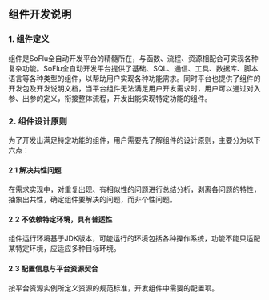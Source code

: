 ## 组件开发说明

### 1. 组件定义
组件是SoFlu全自动开发平台的精髓所在，与函数、流程、资源相配合可实现各种复杂功能。SoFlu全自动开发平台提供了基础、SQL、通信、工具、数据库、脚本语言等各种类型的组件，以帮助用户实现各种功能需求。同时平台也提供了组件的开发包及开发说明文档，当平台组件无法满足用户开发需求时，用户可以通过对入参、出参的定义，衔接整体流程，开发出能实现特定功能的组件。

### 2. 组件设计原则
为了开发出满足特定功能的组件，用户需要先了解组件的设计原则，主要分为以下六点：

#### 2.1 解决共性问题
在需求实现中，对重复出现、有相似性的问题进行总结分析，剥离各问题的特性，抽象出共性，确定组件要解决的问题，而非个性问题。

#### 2.2 不依赖特定环境，具有普适性
组件运行环境基于JDK版本，可能运行的环境包括各种操作系统，功能不能只适配某特定环境，应适应多种目标环境。

#### 2.3 配置信息与平台资源契合
按平台资源实例所定义资源的规范标准，开发组件中需要的配置项。
